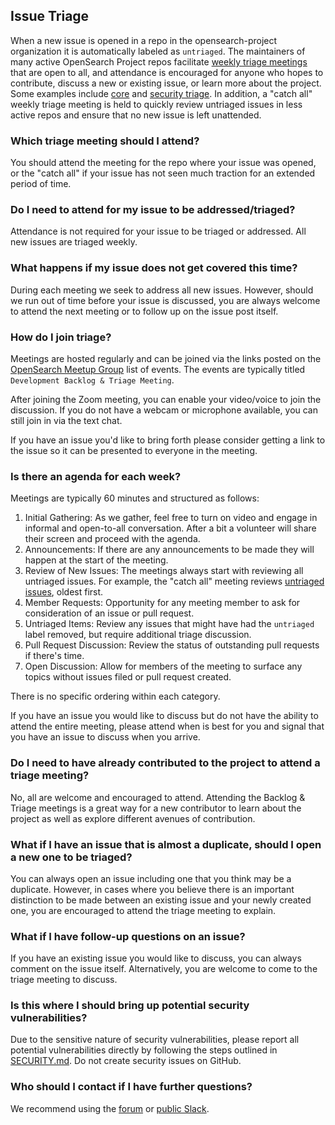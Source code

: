 ## Issue Triage

When a new issue is opened in a repo in the opensearch-project organization it is automatically labeled as `untriaged`. The maintainers of many active OpenSearch Project repos facilitate [weekly triage meetings](https://www.meetup.com/opensearch/events/) that are open to all, and attendance is encouraged for anyone who hopes to contribute, discuss a new or existing issue, or learn more about the project. Some examples include [core](https://github.com/opensearch-project/OpenSearch/blob/main/TRIAGING.md) and [security triage](https://github.com/opensearch-project/security/blob/main/TRIAGING.md). In addition, a "catch all" weekly triage meeting is held to quickly review untriaged issues in less active repos and ensure that no new issue is left unattended.

### Which triage meeting should I attend?

You should attend the meeting for the repo where your issue was opened, or the "catch all" if your issue has not seen much traction for an extended period of time.

### Do I need to attend for my issue to be addressed/triaged?

Attendance is not required for your issue to be triaged or addressed. All new issues are triaged weekly.

### What happens if my issue does not get covered this time?

During each meeting we seek to address all new issues. However, should we run out of time before your issue is discussed, you are always welcome to attend the next meeting or to follow up on the issue post itself.

### How do I join triage?

Meetings are hosted regularly and can be joined via the links posted on the [OpenSearch Meetup Group](https://www.meetup.com/opensearch/events/) list of events. The events are typically titled `Development Backlog & Triage Meeting`.

After joining the Zoom meeting, you can enable your video/voice to join the discussion. If you do not have a webcam or microphone available, you can still join in via the text chat.

If you have an issue you'd like to bring forth please consider getting a link to the issue so it can be presented to everyone in the meeting.

### Is there an agenda for each week?

Meetings are typically 60 minutes and structured as follows:

1. Initial Gathering: As we gather, feel free to turn on video and engage in informal and open-to-all conversation. After a bit a volunteer will share their screen and proceed with the agenda.
2. Announcements: If there are any announcements to be made they will happen at the start of the meeting.
3. Review of New Issues: The meetings always start with reviewing all untriaged issues. For example, the "catch all" meeting reviews [untriaged issues](https://github.com/search?q=label%3Auntriaged+is%3Aopen++org%3Aopensearch-project&type=issues&ref=advsearch&s=created&o=asc), oldest first.
4. Member Requests: Opportunity for any meeting member to ask for consideration of an issue or pull request.
5. Untriaged Items: Review any issues that might have had the `untriaged` label removed, but require additional triage discussion.
6. Pull Request Discussion: Review the status of outstanding pull requests if there's time.
7. Open Discussion: Allow for members of the meeting to surface any topics without issues filed or pull request created.

There is no specific ordering within each category.

If you have an issue you would like to discuss but do not have the ability to attend the entire meeting, please attend when is best for you and signal that you have an issue to discuss when you arrive.

### Do I need to have already contributed to the project to attend a triage meeting?

No, all are welcome and encouraged to attend. Attending the Backlog & Triage meetings is a great way for a new contributor to learn about the project as well as explore different avenues of contribution.

### What if I have an issue that is almost a duplicate, should I open a new one to be triaged?

You can always open an issue including one that you think may be a duplicate. However, in cases where you believe there is an important distinction to be made between an existing issue and your newly created one, you are encouraged to attend the triage meeting to explain.

### What if I have follow-up questions on an issue?

If you have an existing issue you would like to discuss, you can always comment on the issue itself. Alternatively, you are welcome to come to the triage meeting to discuss.

### Is this where I should bring up potential security vulnerabilities?

Due to the sensitive nature of security vulnerabilities, please report all potential vulnerabilities directly by following the steps outlined in [SECURITY.md](https://github.com/opensearch-project/.github/blob/main/SECURITY.md). Do not create security issues on GitHub.

### Who should I contact if I have further questions?

We recommend using the [forum](https://forum.opensearch.org/) or [public Slack](https://opensearch.org/slack.html).
